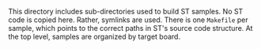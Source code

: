 This directory includes sub-directories used to build ST samples. No ST code is
copied here. Rather, symlinks are used. There is one `Makefile` per sample,
which points to the correct paths in ST's source code structure. At the top
level, samples are organized by target board.
